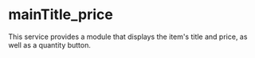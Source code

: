 # mainTitle_price
This service provides a module that displays the item's title and price, as well as a quantity button.
